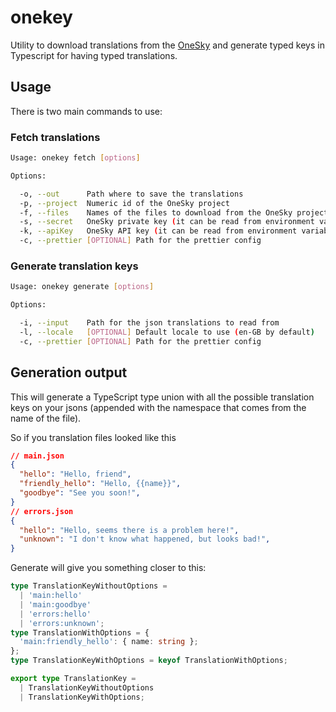 # onekey

Utility to download translations from the [OneSky](https://www.oneskyapp.com/) and generate typed keys in Typescript for having typed translations.

## Usage

There is two main commands to use:

### Fetch translations

```bash
Usage: onekey fetch [options]

Options:

  -o, --out      Path where to save the translations
  -p, --project  Numeric id of the OneSky project
  -f, --files    Names of the files to download from the OneSky project separated by commas
  -s, --secret   OneSky private key (it can be read from environment variable ONESKY_SECRET)
  -k, --apiKey   OneSky API key (it can be read from environment variable ONESKY_API_KEY)
  -c, --prettier [OPTIONAL] Path for the prettier config
```

### Generate translation keys

```bash
Usage: onekey generate [options]

Options:

  -i, --input    Path for the json translations to read from
  -l, --locale   [OPTIONAL] Default locale to use (en-GB by default)
  -c, --prettier [OPTIONAL] Path for the prettier config
```

## Generation output

This will generate a TypeScript type union with all the possible translation keys on your jsons (appended with the namespace that comes from the name of the file).

So if you translation files looked like this

```json
// main.json
{
  "hello": "Hello, friend",
  "friendly_hello": "Hello, {{name}}",
  "goodbye": "See you soon!",
}
// errors.json
{
  "hello": "Hello, seems there is a problem here!",
  "unknown": "I don't know what happened, but looks bad!",
}
```

Generate will give you something closer to this:

```typescript
type TranslationKeyWithoutOptions =
  | 'main:hello'
  | 'main:goodbye'
  | 'errors:hello'
  | 'errors:unknown';
type TranslationWithOptions = {
  'main:friendly_hello': { name: string };
};
type TranslationKeyWithOptions = keyof TranslationWithOptions;

export type TranslationKey =
  | TranslationKeyWithoutOptions
  | TranslationKeyWithOptions;
```
